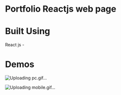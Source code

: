 # Portfolio Reactjs web page

# Built Using
React js -

# Demos

![Uploading pc.gif…]()

![Uploading mobile.gif…]()
